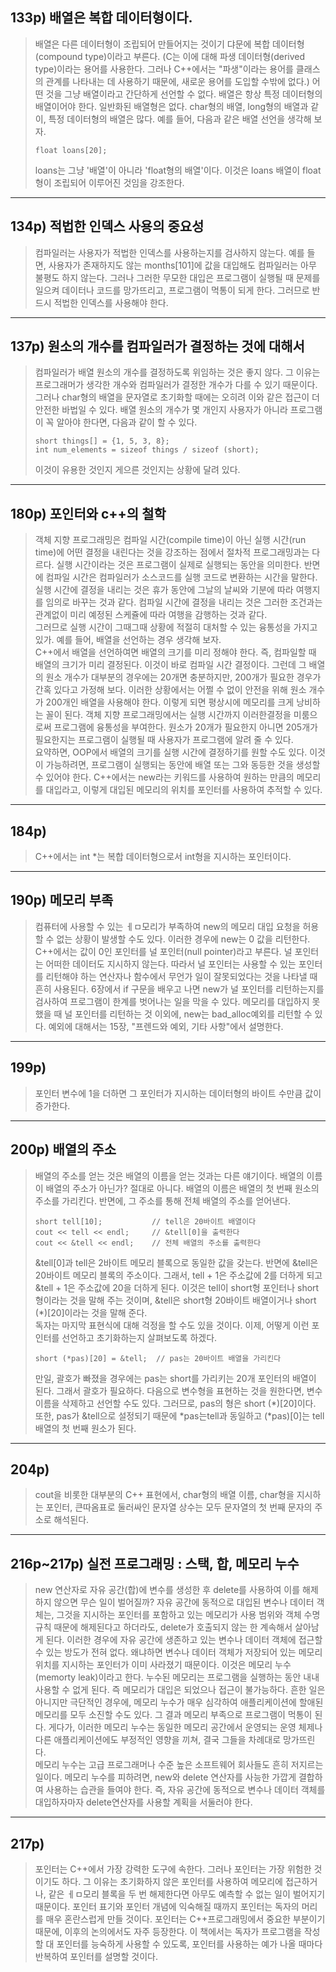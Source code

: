 ## 133p) 배열은 복합 데이터형이다.
> 배열은 다른 데이터형이 조립되어 만들어지는 것이기 댜문에 복합 데이터형(compound type)이라고 부른다. (C는 이에 대해 파생 데이터형(derived type)이라는 용어를 사용한다. 그러나 C++에서는 "파생"이라는 용어를 클래스의 관계를 나타내는 데 사용하기 때문에, 새로운 용어를 도입할 수밖에 없다.) 어떤 것을 그냥 배열이라고 간단하게 선언할 수 없다. 배열은 항상 특정 데이터형의 배열이어야 한다. 일반화된 배열형은 없다. char형의 배열, long형의 배열과 같이, 특정 데이터형의 배열은 많다. 예를 들어, 다음과 같은 배열 선언을 생각해 보자.
> <pre><code>float loans[20];</code></pre>
> loans는 그냥 '배열'이 아니라 'float형의 배열'이다. 이것은 loans 배열이 float형이 조립되어 이루어진 것임을 강조한다.
___
## 134p) 적법한 인덱스 사용의 중요성
> 컴파일러는 사용자가 적법한 인덱스를 사용하는지를 검사하지 않는다. 예를 들면, 사용자가 존재하지도 않는 months[101]에 값을 대입해도 컴파일러는 아무 불평도 하지 않는다. 그러나 그러한 무모한 대입은 프로그램이 실행될 때 문제를 일으켜 데이터나 코드를 망가뜨리고, 프로그램이 먹통이 되게 한다. 그러므로 반드시 적법한 인덱스를 사용해야 한다.
___
## 137p) 원소의 개수를 컴파일러가 결정하는 것에 대해서
> 컴파일러가 배열 원소의 개수를 결정하도록 위임하는 것은 좋지 않다. 그 이유는 프로그래머가 생각한 개수와 컴파일러가 결정한 개수가 다를 수 있기 때문이다. 그러나 char형의 배열을 문자열로 초기화할 때에는 오히려 이와 같은 접근이 더 안전한 바법일 수 있다. 배열 원소의 개수가 몇 개인지 사용자가 아니라 프로그램이 꼭 알아야 한다면, 다음과 같이 할 수 있다.
> <pre><code>short things[] = {1, 5, 3, 8};
> int num_elements = sizeof things / sizeof (short);</code></pre>
> 이것이 유용한 것인지 게으른 것인지는 상황에 달려 있다. 
___
## 180p) 포인터와 c++의 철학
> 객체 지향 프로그래밍은 컴파일 시간(compile time)이 아닌 실행 시간(run time)에 어떤 결정을 내린다는 것을 강조하는 점에서 절차적 프로그래밍과는 다르다. 실행 시간이라는 것은 프로그램이 실제로 실행되는 동안을 의미한다. 반면에 컴파일 시간은 컴파일러가 소스코드를 실행 코드로 변환하는 시간을 말한다. 실행 시간에 결정을 내리는 것은 휴가 동안에 그날의 날씨와 기분에 따라 여행지를 임의로 바꾸는 것과 같다. 컴파일 시간에 결정을 내리는 것은 그러한 조건과는 관계없이 미리 예정된 스케쥴에 따라 여행을 감행하는 것과 같다.  
> 그러므로 실행 시간이 그때그때 상황에 적절히 대처할 수 있는 융통성을 가지고 있가. 예를 들어, 배열을 선언하는 경우 생각해 보자.  
> C++에서 배열을 선언하여면 배열의 크기를 미리 정해야 한다. 즉, 컴파일할 때 배열의 크기가 미리 결정된다. 이것이 바로 컴파일 시간 결정이다. 그런데 그 배열의 원소 개수가 대부분의 경우에는 20개면 충분하지만, 200개가 필요한 경우가 간혹 있다고 가정해 보다. 이러한 상황에서는 어쩔 수 없이 안전을 위해 원소 개수가 200개인 배열을 사용해야 한다. 이렇게 되면 평상시에 메모리를 크게 낭비하는 꼴이 된다. 객체 지향 프로그래밍에서는 실행 시간까지 이러한결정을 미룸으로써 프로그램에 융통성을 부여한다. 원소가 20개가 필요한지 아니면 205개가 필요한지는 프로그램이 실행될 때 사용자가 프로그램에 알려 줄 수 있다.  
> 요약하면, OOP에서 배열의 크기를 실행 시간에 결정하기를 원할 수도 있다. 이것이 가능하려면, 프로그램이 실행되는 동안에 배열 또는 그와 동등한 것을 생성할 수 있어야 한다. C++에서는 new라는 키워드를 사용하여 원하는 만큼의 메모리를 대입라고, 이렇게 대입된 메모리의 위치를 포인터를 사용하여 추적할 수 있다. 
___
## 184p)
> C++에서는 int *는 복합 데이터형으로서 int형을 지시하는 포인터이다. 
___
## 190p) 메모리 부족
> 컴퓨터에 사용할 수 있는 ㅔㅁ모리가 부족하여 new의 메모리 대입 요청을 허용할 수 없는 상황이 발생할 수도 있다. 이러한 경우에 new는 0 값을 리턴한다. C++에서는 값이 0인 포인터를 널 포인터(null pointer)라고 부른다. 널 포인터는 어떠한 데이터도 지시하지 않는다. 따라서 널 포인터는 사용할 수 있는 포인터를 리턴해야 하는 연산자나 함수에서 무언가 일이 잘못되었다는 것을 나타낼 때 흔히 사용된다. 6장에서 if 구문을 배우고 나면 new가 널 포인터를 리턴하는지를 검사하여 프로그램이 한계를 벗어나는 일을 막을 수 있다. 메모리를 대입하지 못했을 때 널 포인터를 리턴하는 것 이외에, new는 bad_alloc예외를 리턴할 수 있다. 예외에 대해서는 15장, "프렌드와 예외, 기타 사항"에서 설명한다.
___
## 199p)
> 포인터 변수에 1을 더하면 그 포인터가 지시하는 데이터형의 바이트 수만큼 값이 증가한다.
___
## 200p) 배열의 주소
> 배열의 주소를 얻는 것은 배열의 이름을 얻는 것과는 다른 얘기이다. 배열의 이름이 배열의 주소가 아닌가? 절대로 아니다. 배열의 이름은 배열의 첫 번째 원소의 주소를 가리킨다. 반면에, 그 주소를 통해 전체 배열의 주소를 얻어낸다. 
> <pre><code>short tell[10];           // tell은 20바이트 배열이다
> cout << tell << endl;     // &tell[0]을 출력한다
> cout << &tell << endl;    // 전체 배열의 주소를 출력한다 </code></pre>
> &tell[0]과 tell은 2바이트 메모리 블록으로 동일한 값을 갖는다. 반면에 &tell은 20바이트 메모리 블록의 주소이다. 그래서, tell + 1은 주소값에 2를 더하게 되고 &tell + 1은 주소값에 20을 더하게 된다. 이것은 tell이 short형 포인터나 short형이라는 것을 말해 주는 것이며, &tell은 short형 20바이트 배열이거나 short (*)[20]이라는 것을 말해 준다.  
> 독자는 마지막 표현식에 대해 걱정을 할 수도 있을 것이다. 이제, 어떻게 이런 포인터를 선언하고 초기화하는지 살펴보도록 하겠다. 
> <pre><code>short (*pas)[20] = &tell;  // pas는 20바이트 배열을 가리킨다</code></pre>
> 만일, 괄호가 빠졌을 경우에는 pas는 short를 가리키는 20개 포인터의 배열이 된다. 그래서 괄호가 필요하다. 다음으로 변수형을 표현하는 것을 원한다면, 변수 이름을 삭제하고 선언할 수도 있다. 그러므로, pas의 형은 short (*)[20]이다. 또한, pas가 &tell으로 설정되기 때문에 *pas는tell과 동일하고 (*pas)[0]는 tell 배열의 첫 번째 원소가 된다.
___
## 204p)
> cout을 비롯한 대부분의 C++ 표현에서, char형의 배열 이름, char형을 지시하는 포인터, 큰따옴표로 둘러싸인 문자열 상수는 모두 문자열의 첫 번째 문자의 주소로 해석된다.
___
## 216p~217p) 실전 프로그래밍 : 스택, 합, 메모리 누수
> new 연산자로 자유 공간(합)에 변수를 생성한 후 delete를 사용하여 이를 해제하지 않으면 무슨 일이 벌어질까? 자유 공간에 동적으로 대입된 변수나 데이터 객체는, 그것을 지시하는 포인터를 포함하고 있는 메모리가 사용 범위와 객체 수명 규칙 때문에 해제된다고 하더라도, delete가 호출되지 않는 한 계속해서 살아남게 된다. 이러한 경우에 자유 공간에 생존하고 있는 변수나 데이터 객체에 접근할 수 있는 방도가 전혀 없다. 왜냐하면 변수나 데이터 객체가 저장되어 있는 메모리 위치를 지시하는 포인터가 이미 사라졌기 때문이다. 이것은 메모리 누수(memorty leak)이라고 한다. 누수된 메모리는 프로그램을 실행하는 동안 내내 사용할 수 없게 된다. 즉 메모리가 대입은 되었으나 접근이 불가능하다. 흔한 일은 아니지만 극단적인 경우에, 메모리 누수가 매우 심각하여 애플리케이션에 할애된 메모리를 모두 소진할 수도 있다. 그 결과 메모리 부족으로 프로그램이 먹통이 된다. 게다가, 이러한 메모리 누수는 동일한 메모리 공간에서 운영되는 운영 체제나 다른 애플리케이션에도 부정적인 영향을 끼쳐, 결국 그들을 차례대로 망가뜨린다.  
> 메모리 누수는 고급 프로그래머나 수준 높은 소프트웨어 회사들도 흔히 저지르는 일이다. 메모리 누수를 피하려면, new와 delete 연산자를 사능한 가깝게 결합하여 사용하는 습관을 들여야 한다. 즉, 자유 공간에 동적으로 변수나 데이터 객체를 대입하자마자 delete연산자를 사용할 계획을 서둘러야 한다.
___
## 217p)
> 포인터는 C++에서 가장 강력한 도구에 속한다. 그러나 포인터는 가장 위험한 것이기도 하다. 그 이유는 초기화하지 않은 포인터를 사용하여 메모리에 접근하거나, 같은 ㅔㅁ모리 블록을 두 번 해제한다면 아무도 예측할 수 없는 일이 벌어지기 때문이다. 포인터 표기와 포인터 개념에 익숙해질 때까지 포인터는 독자의 머리를 매우 혼란스럽게 만들 것이다. 포인터는 C++프로그래밍에서 중요한 부분이기 때문에, 이후의 논의에서도 자주 등장한다. 이 책에서는 독자가 프로그램을 작성할 대 포인터를 능숙하게 사용할 수 있도록, 포인터를 사용하는 예가 나올 때마다 반복하여 포인터를 설명할 것이다. 
